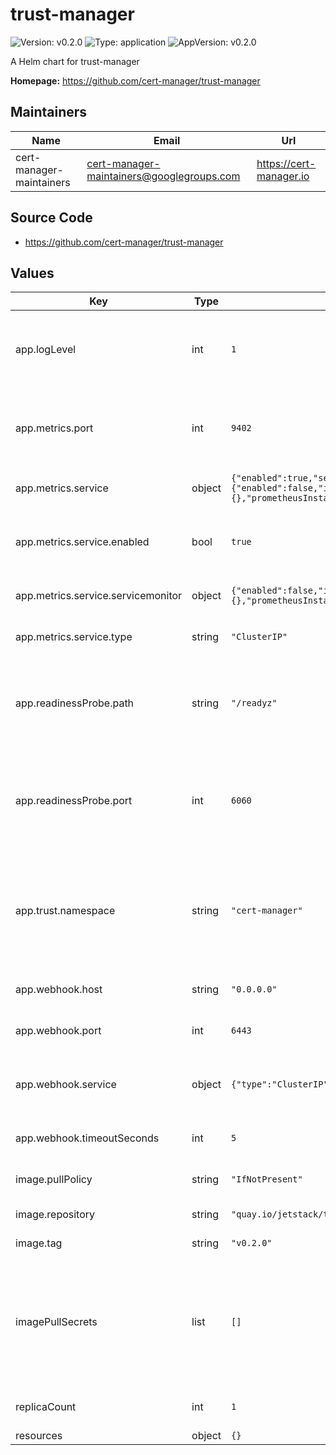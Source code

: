 # trust-manager

![Version: v0.2.0](https://img.shields.io/badge/Version-v0.2.0-informational?style=flat-square) ![Type: application](https://img.shields.io/badge/Type-application-informational?style=flat-square) ![AppVersion: v0.2.0](https://img.shields.io/badge/AppVersion-v0.2.0-informational?style=flat-square)

A Helm chart for trust-manager

**Homepage:** <https://github.com/cert-manager/trust-manager>

## Maintainers

| Name | Email | Url |
| ---- | ------ | --- |
| cert-manager-maintainers | <cert-manager-maintainers@googlegroups.com> | <https://cert-manager.io> |

## Source Code

* <https://github.com/cert-manager/trust-manager>

## Values

| Key | Type | Default | Description |
|-----|------|---------|-------------|
| app.logLevel | int | `1` | Verbosity of trust logging; takes a value from 1-5, with higher being more verbose |
| app.metrics.port | int | `9402` | Port for exposing Prometheus metrics on 0.0.0.0 on path '/metrics'. |
| app.metrics.service | object | `{"enabled":true,"servicemonitor":{"enabled":false,"interval":"10s","labels":{},"prometheusInstance":"default","scrapeTimeout":"5s"},"type":"ClusterIP"}` | Service to expose metrics endpoint. |
| app.metrics.service.enabled | bool | `true` | Create a Service resource to expose metrics endpoint. |
| app.metrics.service.servicemonitor | object | `{"enabled":false,"interval":"10s","labels":{},"prometheusInstance":"default","scrapeTimeout":"5s"}` | ServiceMonitor resource for this Service. |
| app.metrics.service.type | string | `"ClusterIP"` | Service type to expose metrics. |
| app.readinessProbe.path | string | `"/readyz"` | Path on which to expose trust HTTP readiness probe using default network interface. |
| app.readinessProbe.port | int | `6060` | Container port on which to expose trust HTTP readiness probe using default network interface. |
| app.trust.namespace | string | `"cert-manager"` | Namespace used as trust source. Note that the namespace _must_ exist before installing trust-manager. |
| app.webhook.host | string | `"0.0.0.0"` | Host that the webhook listens on. |
| app.webhook.port | int | `6443` | Port that the webhook listens on. |
| app.webhook.service | object | `{"type":"ClusterIP"}` | Type of Kubernetes Service used by the Webhook |
| app.webhook.timeoutSeconds | int | `5` | Timeout of webhook HTTP request. |
| image.pullPolicy | string | `"IfNotPresent"` | Kubernetes imagePullPolicy on Deployment. |
| image.repository | string | `"quay.io/jetstack/trust-manager"` | Target image repository. |
| image.tag | string | `"v0.2.0"` | Target image version tag. |
| imagePullSecrets | list | `[]` | For Private docker registries, authentication is needed. Registry secrets are applied to the service account |
| replicaCount | int | `1` | Number of replicas of trust to run. |
| resources | object | `{}` |  |


